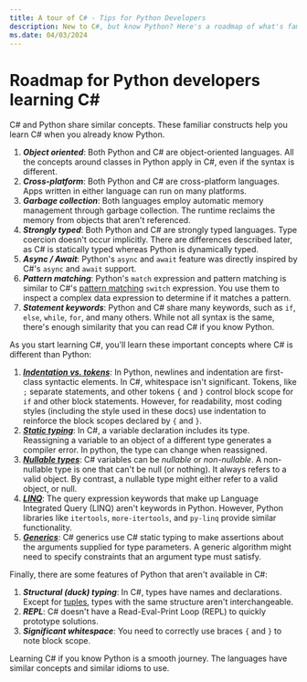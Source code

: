 ```yaml
---
title: A tour of C# - Tips for Python Developers
description: New to C#, but know Python? Here's a roadmap of what's familiar, features in C# that aren't in Python, and alternatives for Python features that aren't in C#.
ms.date: 04/03/2024
---
```

# Roadmap for Python developers learning C\#

C# and Python share similar concepts. These familiar constructs help you learn C# when you already know Python.

1. ***Object oriented***: Both Python and C# are object-oriented languages. All the concepts around classes in Python apply in C#, even if the syntax is different.
1. ***Cross-platform***: Both Python and C# are cross-platform languages. Apps written in either language can run on many platforms.
1. ***Garbage collection***: Both languages employ automatic memory management through garbage collection. The runtime reclaims the memory from objects that aren't referenced.
1. ***Strongly typed***: Both Python and C# are strongly typed languages. Type coercion doesn't occur implicitly. There are differences described later, as C# is statically typed whereas Python is dynamically typed.
1. ***Async / Await***: Python's `async` and `await` feature was directly inspired by C#'s `async` and `await` support.
1. ***Pattern matching***: Python's `match` expression and pattern matching is similar to C#'s [pattern matching](../fundamentals/functional/pattern-matching.md) `switch` expression. You use them to inspect a complex data expression to determine if it matches a pattern.
1. ***Statement keywords***: Python and C# share many keywords, such as `if`, `else`, `while`, `for`, and many others. While not all syntax is the same, there's enough similarity that you can read C# if you know Python.

As you start learning C#, you'll learn these important concepts where C# is different than Python:

1. [***Indentation vs. tokens***](./tutorials/branches-and-loops-local.md): In Python, newlines and indentation are first-class syntactic elements. In C#, whitespace isn't significant. Tokens, like `;` separate statements, and other tokens `{` and `}` control block scope for `if` and other block statements. However, for readability, most coding styles (including the style used in these docs) use indentation to reinforce the block scopes declared by `{` and `}`.
1. [***Static typing***](../fundamentals/types/index.md): In C#, a variable declaration includes its type. Reassigning a variable to an object of a different type generates a compiler error. In python, the type can change when reassigned.
1. [***Nullable types***](../nullable-references.md): C# variables can be *nullable* or *non-nullable*. A non-nullable type is one that can't be null (or nothing). It always refers to a valid object. By contrast, a nullable type might either refer to a valid object, or null.
1. [***LINQ***](../linq/index.md): The query expression keywords that make up Language Integrated Query (LINQ) aren't keywords in Python. However, Python libraries like `itertools`, `more-itertools`, and `py-linq` provide similar functionality.
1. [***Generics***](../fundamentals/types/generics.md): C# generics use C# static typing to make assertions about the arguments supplied for type parameters. A generic algorithm might need to specify constraints that an argument type must satisfy.

Finally, there are some features of Python that aren't available in C#:

1. ***Structural (duck) typing***: In C#, types have names and declarations. Except for [tuples](../language-reference/builtin-types/value-tuples.md), types with the same structure aren't interchangeable.
1. ***REPL***: C# doesn't have a Read-Eval-Print Loop (REPL) to quickly prototype solutions.
1. ***Significant whitespace***: You need to correctly use braces `{` and `}` to note block scope.

Learning C# if you know Python is a smooth journey. The languages have similar concepts and similar idioms to use.
